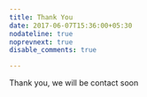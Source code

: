 ```yaml
---
title: Thank You
date: 2017-06-07T15:36:00+05:30
nodateline: true
noprevnext: true
disable_comments: true

---
```


Thank you, we will be contact soon
